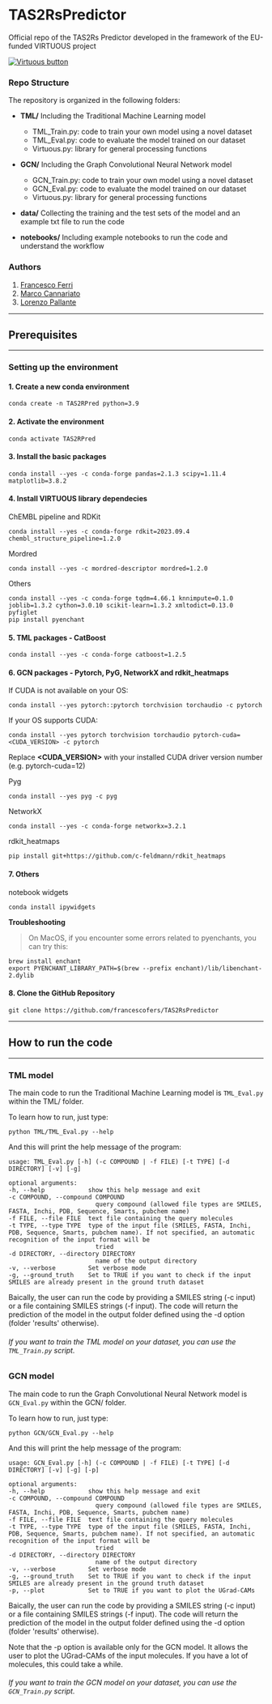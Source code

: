 # TAS2RsPredictor
Official repo of the TAS2Rs Predictor developed in the framework of the EU-funded VIRTUOUS project

[![Virtuous button][Virtuous_image]][Virtuous link]

[Virtuous_image]: https://virtuoush2020.com/wp-content/uploads/2021/02/V_logo_h.png
[Virtuous link]: https://virtuoush2020.com/


### Repo Structure
The repository is organized in the following folders:

- **TML/**
Including the Traditional Machine Learning model
    - TML_Train.py: code to train your own model using a novel dataset
    - TML_Eval.py: code to evaluate the model trained on our dataset
    - Virtuous.py: library for general processing functions

- **GCN/**
Including the Graph Convolutional Neural Network model
    - GCN_Train.py: code to train your own model using a novel dataset
    - GCN_Eval.py: code to evaluate the model trained on our dataset
    - Virtuous.py: library for general processing functions

- **data/**
Collecting the training and the test sets of the model and an example txt file to run the code

- **notebooks/**
Including example notebooks to run the code and understand the workflow

### Authors
1. [Francesco Ferri](https://github.com/francescofers)
2. [Marco Cannariato](https://github.com/marcocannariato)
2. [Lorenzo Pallante](https://github.com/lorenzopallante)

----------------
## Prerequisites
----------------
### Setting up the environment

#### 1. Create a new conda environment
```
conda create -n TAS2RPred python=3.9
```

#### 2. Activate the environment
```
conda activate TAS2RPred
```

#### 3. Install the basic packages
```
conda install --yes -c conda-forge pandas=2.1.3 scipy=1.11.4 matplotlib=3.8.2
```

#### 4. Install VIRTUOUS library dependecies

ChEMBL pipeline and RDKit
```
conda install --yes -c conda-forge rdkit=2023.09.4 chembl_structure_pipeline=1.2.0
```

Mordred
``` 
conda install --yes -c mordred-descriptor mordred=1.2.0
```

Others
``` 
conda install --yes -c conda-forge tqdm=4.66.1 knnimpute=0.1.0 joblib=1.3.2 cython=3.0.10 scikit-learn=1.3.2 xmltodict=0.13.0 pyfiglet
pip install pyenchant 
```

#### 5. TML packages - CatBoost
``` 
conda install --yes -c conda-forge catboost=1.2.5
```

#### 6. GCN packages - Pytorch, PyG, NetworkX and rdkit_heatmaps

If CUDA is not available on your OS:
``` 
conda install --yes pytorch::pytorch torchvision torchaudio -c pytorch
```

If your OS supports CUDA:
```
conda install --yes pytorch torchvision torchaudio pytorch-cuda=<CUDA_VERSION> -c pytorch
```
Replace <b><CUDA_VERSION></b> with your installed CUDA driver version number (e.g. pytorch-cuda=12)

Pyg
```
conda install --yes pyg -c pyg
```

NetworkX
```
conda install --yes -c conda-forge networkx=3.2.1
```

rdkit_heatmaps
```
pip install git+https://github.com/c-feldmann/rdkit_heatmaps
```

#### 7. Others

notebook widgets
```
conda install ipywidgets
```

**Troubleshooting**
>On MacOS, if you encounter some errors related to pyenchants, you can try this:
```
brew install enchant
export PYENCHANT_LIBRARY_PATH=$(brew --prefix enchant)/lib/libenchant-2.dylib
```


#### 8. Clone the GitHub Repository

```
git clone https://github.com/francescofers/TAS2RsPredictor
```

----------------
## How to run the code
----------------

### TML model

The main code to run the Traditional Machine Learning model is `TML_Eval.py` within the TML/ folder.

To learn how to run, just type:

    python TML/TML_Eval.py --help

And this will print the help message of the program:

    usage: TML_Eval.py [-h] (-c COMPOUND | -f FILE) [-t TYPE] [-d DIRECTORY] [-v] [-g]

    optional arguments:
    -h, --help            show this help message and exit
    -c COMPOUND, --compound COMPOUND
                            query compound (allowed file types are SMILES, FASTA, Inchi, PDB, Sequence, Smarts, pubchem name)
    -f FILE, --file FILE  text file containing the query molecules
    -t TYPE, --type TYPE  type of the input file (SMILES, FASTA, Inchi, PDB, Sequence, Smarts, pubchem name). If not specified, an automatic recognition of the input format will be
                            tried
    -d DIRECTORY, --directory DIRECTORY
                            name of the output directory
    -v, --verbose         Set verbose mode
    -g, --ground_truth    Set to TRUE if you want to check if the input SMILES are already present in the ground truth dataset

Baically, the user can run the code by providing a SMILES string (-c input) or a file containing SMILES strings (-f input). The code will return the prediction of the model in the output folder defined using the -d option (folder 'results' otherwise).


###### If you want to train the TML model on your dataset, you can use the `TML_Train.py` script.


### GCN model

The main code to run the Graph Convolutional Neural Network model is `GCN_Eval.py` within the GCN/ folder.

To learn how to run, just type:

    python GCN/GCN_Eval.py --help

And this will print the help message of the program:

    usage: GCN_Eval.py [-h] (-c COMPOUND | -f FILE) [-t TYPE] [-d DIRECTORY] [-v] [-g] [-p]

    optional arguments:
    -h, --help            show this help message and exit
    -c COMPOUND, --compound COMPOUND
                            query compound (allowed file types are SMILES, FASTA, Inchi, PDB, Sequence, Smarts, pubchem name)
    -f FILE, --file FILE  text file containing the query molecules
    -t TYPE, --type TYPE  type of the input file (SMILES, FASTA, Inchi, PDB, Sequence, Smarts, pubchem name). If not specified, an automatic recognition of the input format will be
                            tried
    -d DIRECTORY, --directory DIRECTORY
                            name of the output directory
    -v, --verbose         Set verbose mode
    -g, --ground_truth    Set to TRUE if you want to check if the input SMILES are already present in the ground truth dataset
    -p, --plot            Set to TRUE if you want to plot the UGrad-CAMs

Baically, the user can run the code by providing a SMILES string (-c input) or a file containing SMILES strings (-f input). The code will return the prediction of the model in the output folder defined using the -d option (folder 'results' otherwise).

Note that the -p option is available only for the GCN model. It allows the user to plot the UGrad-CAMs of the input molecules. If you have a lot of molecules, this could take a while.

###### If you want to train the GCN model on your dataset, you can use the `GCN_Train.py` script.